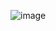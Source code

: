 ![image](https://github.com/Ajmean/Exploratory-Analysis-Of-Rain-Fall-Data-In-India-For-Agriculture/assets/126086618/21d8b286-26a4-4eba-ba50-67e18a505105)
